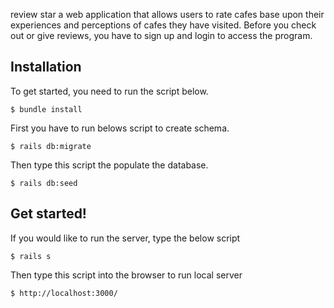 
review star
 a web application that allows users to rate cafes base upon their experiences and perceptions of cafes they have visited. Before you check out or give reviews, you have to sign up and login to access the program.

## Installation

To get started, you need to run the script below.

    $ bundle install

First you have to run belows script to create schema.

    $ rails db:migrate

Then type this script the populate the database.

    $ rails db:seed

## Get started!

If you would like to run the server, type the below script

    $ rails s

Then type this script into the browser to run local server

    $ http://localhost:3000/
    

